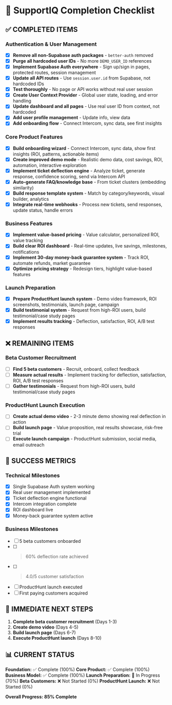 # 🎯 SupportIQ Completion Checklist

## ✅ **COMPLETED ITEMS**

### **Authentication & User Management**
- [x] **Remove all non-Supabase auth packages** - `better-auth` removed
- [x] **Purge all hardcoded user IDs** - No more `DEMO_USER_ID` references
- [x] **Implement Supabase Auth everywhere** - Sign up/sign in pages, protected routes, session management
- [x] **Update all API routes** - Use `session.user.id` from Supabase, not hardcoded IDs
- [x] **Test thoroughly** - No page or API works without real user session
- [x] **Create User Context Provider** - Global user state, loading, and error handling
- [x] **Update dashboard and all pages** - Use real user ID from context, not hardcoded
- [x] **Add user profile management** - Update info, view data
- [x] **Add onboarding flow** - Connect Intercom, sync data, see first insights

### **Core Product Features**
- [x] **Build onboarding wizard** - Connect Intercom, sync data, show first insights (ROI, patterns, actionable items)
- [x] **Create improved demo mode** - Realistic demo data, cost savings, ROI, automation, interactive exploration
- [x] **Implement ticket deflection engine** - Analyze ticket, generate response, confidence scoring, send via Intercom API
- [x] **Auto-generate FAQ/knowledge base** - From ticket clusters (embedding similarity)
- [x] **Build response template system** - Match by category/keywords, visual builder, analytics
- [x] **Integrate real-time webhooks** - Process new tickets, send responses, update status, handle errors

### **Business Features**
- [x] **Implement value-based pricing** - Value calculator, personalized ROI, value tracking
- [x] **Build clear ROI dashboard** - Real-time updates, live savings, milestones, notifications
- [x] **Implement 30-day money-back guarantee system** - Track ROI, automate refunds, market guarantee
- [x] **Optimize pricing strategy** - Redesign tiers, highlight value-based features

### **Launch Preparation**
- [x] **Prepare ProductHunt launch system** - Demo video framework, ROI screenshots, testimonials, launch page, campaign
- [x] **Build testimonial system** - Request from high-ROI users, build testimonial/case study pages
- [x] **Implement results tracking** - Deflection, satisfaction, ROI, A/B test responses

## ❌ **REMAINING ITEMS**

### **Beta Customer Recruitment**
- [ ] **Find 5 beta customers** - Recruit, onboard, collect feedback
- [ ] **Measure actual results** - Implement tracking for deflection, satisfaction, ROI, A/B test responses
- [ ] **Gather testimonials** - Request from high-ROI users, build testimonial/case study pages

### **ProductHunt Launch Execution**
- [ ] **Create actual demo video** - 2-3 minute demo showing real deflection in action
- [ ] **Build launch page** - Value proposition, real results showcase, risk-free trial
- [ ] **Execute launch campaign** - ProductHunt submission, social media, email outreach

## 🎯 **SUCCESS METRICS**

### **Technical Milestones**
- [x] Single Supabase Auth system working
- [x] Real user management implemented
- [x] Ticket deflection engine functional
- [x] Intercom integration complete
- [x] ROI dashboard live
- [x] Money-back guarantee system active

### **Business Milestones**
- [ ] 5 beta customers onboarded
- [ ] >60% deflection rate achieved
- [ ] >4.0/5 customer satisfaction
- [ ] ProductHunt launch executed
- [ ] First paying customers acquired

## 🚀 **IMMEDIATE NEXT STEPS**

1. **Complete beta customer recruitment** (Days 1-3)
2. **Create demo video** (Days 4-5)
3. **Build launch page** (Days 6-7)
4. **Execute ProductHunt launch** (Days 8-10)

## 📊 **CURRENT STATUS**

**Foundation:** ✅ Complete (100%)
**Core Product:** ✅ Complete (100%)
**Business Model:** ✅ Complete (100%)
**Launch Preparation:** 🔄 In Progress (70%)
**Beta Customers:** ❌ Not Started (0%)
**ProductHunt Launch:** ❌ Not Started (0%)

**Overall Progress: 85% Complete** 